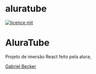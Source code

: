 # aluratube
[![licence mit](https://img.shields.io/github/license/gabrielbeckerc/aluratube)](https://github.com/GabrielBeckerC/aluratube/blob/main/LICENSE)

# AluraTube

Projeto de imersão React feito pela alura;



[Gabriel Becker](http://https://github.com/GabrielBeckerC)
